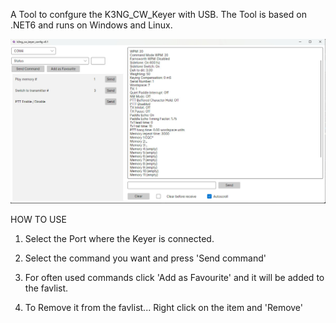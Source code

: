 A Tool to confgure the K3NG_CW_Keyer with USB.
The Tool is based on .NET6 and runs on Windows and Linux.

![Screenshot](pics/main.jpg)

HOW TO USE

1. Select the Port where the Keyer is connected.
2. Select the command you want and press 'Send command'

3. For often used commands click 'Add as Favourite' and it will be added to the favlist.
4. To Remove it from the favlist... Right click on the item and 'Remove' 
